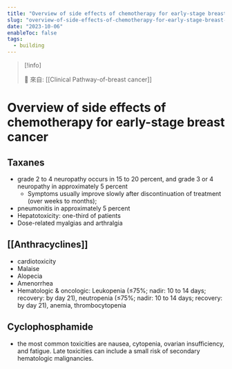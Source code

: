 ```yaml
---
title: "Overview of side effects of chemotherapy for early-stage breast cancer"
slug: "overview-of-side-effects-of-chemotherapy-for-early-stage-breast-cancer"
date: "2023-10-06"
enableToc: false
tags:
  - building
---
```


> [!info]
>
> 🌱 來自: [[Clinical Pathway-of-breast cancer]]

# Overview of side effects of chemotherapy for early-stage breast cancer

## Taxanes

- grade 2 to 4 neuropathy occurs in 15 to 20 percent, and grade 3 or 4 neuropathy in approximately 5 percent
  - Symptoms usually improve slowly after discontinuation of treatment (over weeks to months);
- pneumonitis in approximately 5 percent
- Hepatotoxicity: one-third of patients
- Dose-related myalgias and arthralgia

## [[Anthracyclines]]

- cardiotoxicity
- Malaise
- Alopecia
- Amenorrhea
- Hematologic & oncologic: Leukopenia (≤75%; nadir: 10 to 14 days; recovery: by day 21), neutropenia (≤75%; nadir: 10 to 14 days; recovery: by day 21), anemia, thrombocytopenia

## Cyclophosphamide

- the most common toxicities are nausea, cytopenia, ovarian insufficiency, and fatigue. Late toxicities can include a small risk of secondary hematologic malignancies.
